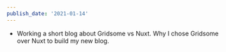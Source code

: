 ```yaml
---
publish_date: '2021-01-14'
---
```


- Working a short blog about Gridsome vs Nuxt. Why I chose Gridsome over Nuxt to build my new blog.
